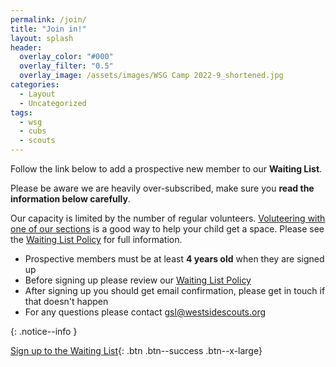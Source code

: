 ```yaml
---
permalink: /join/
title: "Join in!"
layout: splash
header:
  overlay_color: "#000"
  overlay_filter: "0.5"
  overlay_image: /assets/images/WSG Camp 2022-9_shortened.jpg
categories:
  - Layout
  - Uncategorized
tags:
  - wsg
  - cubs
  - scouts
---
```


Follow the link below to add a prospective new member to our **Waiting List**.

Please be aware we are heavily over-subscribed, make sure you **read the information below carefully**. 

Our capacity is limited by the number of regular volunteers. <a target="_blank"  href="/volunteer">Voluteering with one of our sections</a> is a good way to help your child get a space. Please see the <a target="_blank"  href="https://docs.google.com/document/d/e/2PACX-1vRpvOUkQGHyYgDzhU6PVrKm8wAUTcwi-xMyg7TDU6_Orz7cUYn7unSBtTpqKadZ83gfQXjT2vOU0f6N/pub">Waiting List Policy</a> for full information.


<div>
  <ul>
    <li>Prospective members must be at least <b>4 years old</b> when they are signed up</li>
    <li>Before signing up please review our <a target="_blank"  href="https://docs.google.com/document/d/e/2PACX-1vRpvOUkQGHyYgDzhU6PVrKm8wAUTcwi-xMyg7TDU6_Orz7cUYn7unSBtTpqKadZ83gfQXjT2vOU0f6N/pub">Waiting List Policy</a></li>
    <li>After signing up you should get email confirmation, please get in touch if that doesn't happen</li>
    <li>For any questions please contact <a href="mailto:gsl@westsidescouts.org">gsl@westsidescouts.org</a></li>
  </ul>  
</div>
{: .notice--info }


[Sign up to the Waiting List](https://www.onlinescoutmanager.co.uk/waiting-list/1214th-wsg-waiting-list/cfceb999-789f-47cf-b014-de43768fdc5c/apply){: .btn .btn--success .btn--x-large}